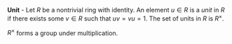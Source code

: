 **Unit** - Let $R$ be a nontrivial ring with identity. An element $u \in R$ is a *unit* in $R$ if there exists some $v \in R$ such that $uv = vu = 1.$ The set of units in $R$ is $R^\times.$ 

$R^\times$ forms a group under multiplication.